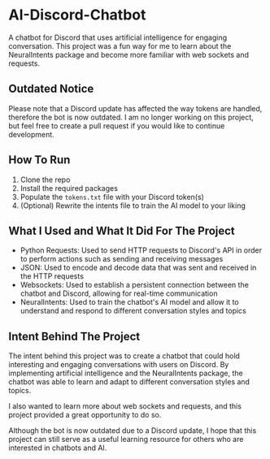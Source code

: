 # AI-Discord-Chatbot

A chatbot for Discord that uses artificial intelligence for engaging conversation. This project was a fun way for me to learn about the NeuralIntents package and become more familiar with web sockets and requests.

## Outdated Notice
Please note that a Discord update has affected the way tokens are handled, therefore the bot is now outdated. I am no longer working on this project, but feel free to create a pull request if you would like to continue development.

## How To Run
1. Clone the repo
2. Install the required packages
3. Populate the `tokens.txt` file with your Discord token(s)
4. (Optional) Rewrite the intents file to train the AI model to your liking

## What I Used and What It Did For The Project
- Python Requests: Used to send HTTP requests to Discord's API in order to perform actions such as sending and receiving messages
- JSON: Used to encode and decode data that was sent and received in the HTTP requests
- Websockets: Used to establish a persistent connection between the chatbot and Discord, allowing for real-time communication
- NeuralIntents: Used to train the chatbot's AI model and allow it to understand and respond to different conversation styles and topics

## Intent Behind The Project
The intent behind this project was to create a chatbot that could hold interesting and engaging conversations with users on Discord. By implementing artificial intelligence and the NeuralIntents package, the chatbot was able to learn and adapt to different conversation styles and topics.

I also wanted to learn more about web sockets and requests, and this project provided a great opportunity to do so.

Although the bot is now outdated due to a Discord update, I hope that this project can still serve as a useful learning resource for others who are interested in chatbots and AI.
